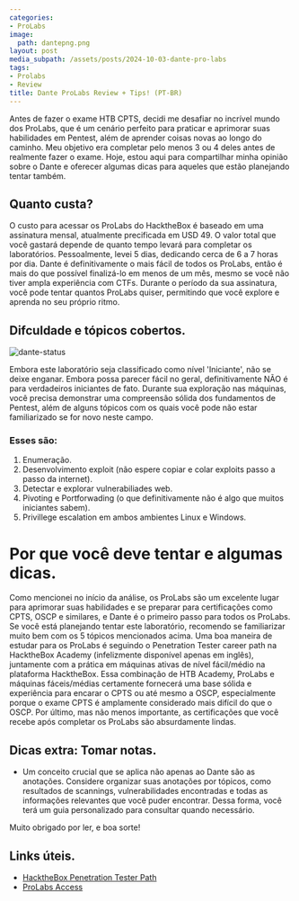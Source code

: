```yaml
---
categories:
- ProLabs
image:
  path: dantepng.png
layout: post
media_subpath: /assets/posts/2024-10-03-dante-pro-labs
tags:
- Prolabs
- Review
title: Dante ProLabs Review + Tips! (PT-BR) 
---
```

Antes de fazer o exame HTB CPTS, decidi me desafiar no incrível mundo dos ProLabs, que é um cenário perfeito para praticar e aprimorar suas habilidades em Pentest, além de aprender coisas novas ao longo do caminho. Meu objetivo era completar pelo menos 3 ou 4 deles antes de realmente fazer o exame. Hoje, estou aqui para compartilhar minha opinião sobre o Dante e oferecer algumas dicas para aqueles que estão planejando tentar também.
## Quanto custa?

O custo para acessar os ProLabs do HacktheBox é baseado em uma assinatura mensal, atualmente precificada em USD 49. O valor total que você gastará depende de quanto tempo levará para completar os laboratórios. Pessoalmente, levei 5 dias, dedicando cerca de 6 a 7 horas por dia. Dante é definitivamente o mais fácil de todos os ProLabs, então é mais do que possível finalizá-lo em menos de um mês, mesmo se você não tiver ampla experiência com CTFs. Durante o período da sua assinatura, você pode tentar quantos ProLabs quiser, permitindo que você explore e aprenda no seu próprio ritmo.

## Difculdade e tópicos cobertos.  

![dante-status](dante-status.png)

Embora este laboratório seja classificado como nível 'Iniciante', não se deixe enganar. Embora possa parecer fácil no geral, definitivamente NÃO é para verdadeiros iniciantes de fato. Durante sua exploração nas máquinas, você precisa demonstrar uma compreensão sólida dos fundamentos de Pentest, além de alguns tópicos com os quais você pode não estar familiarizado se for novo neste campo.

### Esses são:
1. Enumeração.
2. Desenvolvimento exploit (não espere copiar e colar exploits passo a passo da internet).
3. Detectar e explorar vulnerabiliades web.
4. Pivoting e Portforwading (o que definitivamente não é algo que muitos iniciantes sabem).
5. Privillege escalation em ambos ambientes Linux e Windows.

# Por que você deve tentar e algumas dicas.

Como mencionei no início da análise, os ProLabs são um excelente lugar para aprimorar suas habilidades e se preparar para certificações como CPTS, OSCP e similares, e Dante é o primeiro passo para todos os ProLabs. Se você está planejando tentar este laboratório, recomendo se familiarizar muito bem com os 5 tópicos mencionados acima. Uma boa maneira de estudar para os ProLabs é seguindo o Penetration Tester career path na HacktheBox Academy (infelizmente disponível apenas em inglês), juntamente com a prática em máquinas ativas de nível fácil/médio na plataforma HacktheBox. Essa combinação de HTB Academy, ProLabs e máquinas fáceis/médias certamente fornecerá uma base sólida e experiência para encarar o CPTS ou até mesmo a OSCP, especialmente porque o exame CPTS é amplamente considerado mais difícil do que o OSCP. Por último, mas não menos importante, as certificações que você recebe após completar os ProLabs são absurdamente lindas.

## Dicas extra: Tomar notas.
- Um conceito crucial que se aplica não apenas ao Dante são as anotações. Considere organizar suas anotações por tópicos, como resultados de scannings, vulnerabilidades encontradas e todas as informações relevantes que você puder encontrar. Dessa forma, você terá um guia personalizado para consultar quando necessário.

Muito obrigado por ler, e boa sorte!

## Links úteis.
- [HacktheBox Penetration Tester Path](https://academy.hackthebox.com/path/preview/penetration-tester)
- [ProLabs Access](https://app.hackthebox.com/prolabs)





